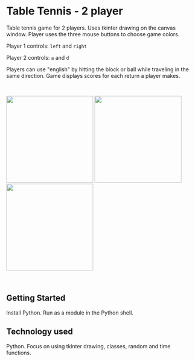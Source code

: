 # Table Tennis - 2 player
Table tennis game for 2 players. Uses tkinter drawing on the canvas window. Player uses the three mouse buttons to choose game colors.

Player 1 controls:
```left``` and ```right```

Player 2 controls:
```a``` and ```d```

Players can use "english" by hitting the block or ball while traveling in the same direction. Game displays scores for each return a player makes.

<br>
<p>
<img src="1.png" width="230px" />
<img src="2.png" width="230px" />
<img src="3.png" width="230px" />
</p>
<br>

## Getting Started
Install Python. Run as a module in the Python shell.

## Technology used
Python. Focus on using tkinter drawing, classes, random and time functions.